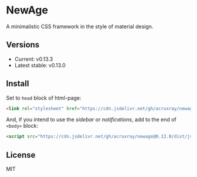 # NewAge

A minimalistic CSS framework in the style of material design.

## Versions

* Current: v0.13.3
* Latest stable: v0.13.0

## Install

Set to `head` block of html-page:

```html
<link rel="stylesheet" href="https://cdn.jsdelivr.net/gh/acruxray/newage@0.13.0/dist/css/newage.min.css">
```
And, if you intend to use the *sidebar* or *notifications*, add to the end of `<body>` block:

```html
<script src="https://cdn.jsdelivr.net/gh/acruxray/newage@0.13.0/dist/js/newage.min.js"></script>
```

## License

MIT
